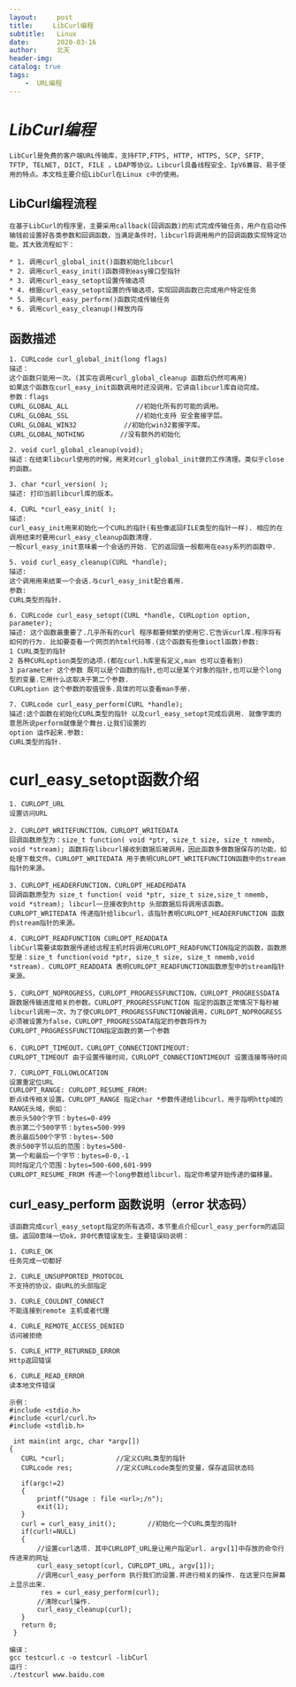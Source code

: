 ```yaml
---
layout:     post
title:     LibCurl编程
subtitle:   Linux
date:       2020-03-16
author:     北天
header-img: 
catalog: true
tags:
    -  URL编程
---
```

# *LibCurl编程*
    LibCurl是免费的客户端URL传输库，支持FTP,FTPS, HTTP, HTTPS, SCP, SFTP, TFTP, TELNET, DICT, FILE ，LDAP等协议。Libcurl具备线程安全、IpV6兼容、易于使用的特点。本文档主要介绍LibCurl在Linux c中的使用。

## LibCurl编程流程
    在基于LibCurl的程序里，主要采用callback(回调函数)的形式完成传输任务，用户在启动传输钱前设置好各类参数和回调函数，当满足条件时，libcurl将调用用户的回调函数实现特定功能。其大致流程如下：

    * 1. 调用curl_global_init()函数初始化libcurl
    * 2. 调用curl_easy_init()函数得到easy接口型指针
    * 3. 调用curl_easy_setopt设置传输选项
    * 4. 根据curl_easy_setopt设置的传输选项，实现回调函数已完成用户特定任务
    * 5. 调用curl_easy_perform()函数完成传输任务
    * 6. 调用curl_easy_cleanup()释放内存

## 函数描述

    1. CURLcode curl_global_init(long flags)
    描述：
    这个函数只能用一次。(其实在调用curl_global_cleanup 函数后仍然可再用)
    如果这个函数在curl_easy_init函数调用时还没调用，它讲由libcurl库自动完成。
    参数：flags
    CURL_GLOBAL_ALL                 //初始化所有的可能的调用。
    CURL_GLOBAL_SSL                 //初始化支持 安全套接字层。
    CURL_GLOBAL_WIN32            //初始化win32套接字库。
    CURL_GLOBAL_NOTHING         //没有额外的初始化

    2. void curl_global_cleanup(void);
    描述：在结束libcurl使用的时候，用来对curl_global_init做的工作清理。类似于close的函数。

    3. char *curl_version( );
    描述: 打印当前libcurl库的版本。

    4. CURL *curl_easy_init( );
    描述:
    curl_easy_init用来初始化一个CURL的指针(有些像返回FILE类型的指针一样). 相应的在调用结束时要用curl_easy_cleanup函数清理.
    一般curl_easy_init意味着一个会话的开始. 它的返回值一般都用在easy系列的函数中.

    5. void curl_easy_cleanup(CURL *handle);
    描述:
    这个调用用来结束一个会话.与curl_easy_init配合着用.
    参数:
    CURL类型的指针.

    6. CURLcode curl_easy_setopt(CURL *handle, CURLoption option, parameter);
    描述: 这个函数最重要了.几乎所有的curl 程序都要频繁的使用它.它告诉curl库.程序将有如何的行为. 比如要查看一个网页的html代码等.(这个函数有些像ioctl函数)参数:
    1 CURL类型的指针
    2 各种CURLoption类型的选项.(都在curl.h库里有定义,man 也可以查看到)
    3 parameter 这个参数 既可以是个函数的指针,也可以是某个对象的指针,也可以是个long型的变量.它用什么这取决于第二个参数.
    CURLoption 这个参数的取值很多.具体的可以查看man手册.

    7. CURLcode curl_easy_perform(CURL *handle);
    描述:这个函数在初始化CURL类型的指针 以及curl_easy_setopt完成后调用. 就像字面的意思所说perform就像是个舞台.让我们设置的
    option 运作起来.参数:
    CURL类型的指针.

# curl_easy_setopt函数介绍

    1. CURLOPT_URL
    设置访问URL

    2. CURLOPT_WRITEFUNCTION，CURLOPT_WRITEDATA
    回调函数原型为：size_t function( void *ptr, size_t size, size_t nmemb, void *stream); 函数将在libcurl接收到数据后被调用，因此函数多做数据保存的功能，如处理下载文件。CURLOPT_WRITEDATA 用于表明CURLOPT_WRITEFUNCTION函数中的stream指针的来源。

    3. CURLOPT_HEADERFUNCTION，CURLOPT_HEADERDATA
    回调函数原型为 size_t function( void *ptr, size_t size,size_t nmemb, void *stream); libcurl一旦接收到http 头部数据后将调用该函数。CURLOPT_WRITEDATA 传递指针给libcurl，该指针表明CURLOPT_HEADERFUNCTION 函数的stream指针的来源。

    4. CURLOPT_READFUNCTION CURLOPT_READDATA
    libCurl需要读取数据传递给远程主机时将调用CURLOPT_READFUNCTION指定的函数，函数原型是：size_t function(void *ptr, size_t size, size_t nmemb,void *stream). CURLOPT_READDATA 表明CURLOPT_READFUNCTION函数原型中的stream指针来源。

    5. CURLOPT_NOPROGRESS，CURLOPT_PROGRESSFUNCTION，CURLOPT_PROGRESSDATA
    跟数据传输进度相关的参数。CURLOPT_PROGRESSFUNCTION 指定的函数正常情况下每秒被libcurl调用一次，为了使CURLOPT_PROGRESSFUNCTION被调用，CURLOPT_NOPROGRESS必须被设置为false，CURLOPT_PROGRESSDATA指定的参数将作为CURLOPT_PROGRESSFUNCTION指定函数的第一个参数

    6. CURLOPT_TIMEOUT，CURLOPT_CONNECTIONTIMEOUT:
    CURLOPT_TIMEOUT 由于设置传输时间，CURLOPT_CONNECTIONTIMEOUT 设置连接等待时间

    7. CURLOPT_FOLLOWLOCATION
    设置重定位URL
    CURLOPT_RANGE: CURLOPT_RESUME_FROM:
    断点续传相关设置。CURLOPT_RANGE 指定char *参数传递给libcurl，用于指明http域的RANGE头域，例如：
    表示头500个字节：bytes=0-499
    表示第二个500字节：bytes=500-999
    表示最后500个字节：bytes=-500
    表示500字节以后的范围：bytes=500-
    第一个和最后一个字节：bytes=0-0,-1
    同时指定几个范围：bytes=500-600,601-999
    CURLOPT_RESUME_FROM 传递一个long参数给libcurl，指定你希望开始传递的偏移量。

## curl_easy_perform 函数说明（error 状态码）

    该函数完成curl_easy_setopt指定的所有选项，本节重点介绍curl_easy_perform的返回值。返回0意味一切ok，非0代表错误发生。主要错误码说明：

    1. CURLE_OK
    任务完成一切都好

    2. CURLE_UNSUPPORTED_PROTOCOL
    不支持的协议，由URL的头部指定

    3. CURLE_COULDNT_CONNECT
    不能连接到remote 主机或者代理

    4. CURLE_REMOTE_ACCESS_DENIED
    访问被拒绝

    5. CURLE_HTTP_RETURNED_ERROR
    Http返回错误

    6. CURLE_READ_ERROR
    读本地文件错误

    示例：
    #include <stdio.h>
    #include <curl/curl.h>
    #include <stdlib.h>

     int main(int argc, char *argv[])
    {
       CURL *curl;             //定义CURL类型的指针
       CURLcode res;           //定义CURLcode类型的变量，保存返回状态码

       if(argc!=2)
       {
           printf("Usage : file <url>;/n");
           exit(1);
       }
       curl = curl_easy_init();        //初始化一个CURL类型的指针
       if(curl!=NULL)
       {
           //设置curl选项. 其中CURLOPT_URL是让用户指定url. argv[1]中存放的命令行传进来的网址
           curl_easy_setopt(curl, CURLOPT_URL, argv[1]);
           //调用curl_easy_perform 执行我们的设置.并进行相关的操作. 在这里只在屏幕上显示出来.
            res = curl_easy_perform(curl);
           //清除curl操作.
           curl_easy_cleanup(curl);
       }
       return 0;
     }

    编译：
    gcc testcurl.c -o testcurl -libCurl
    运行：
    ./testcurl www.baidu.com
